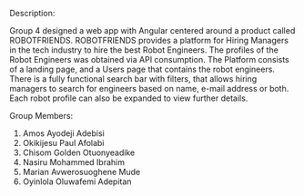 Description:

Group 4 designed a web app with Angular centered around a product called ROBOTFRIENDS.
ROBOTFRIENDS provides a platform for Hiring Managers in the tech industry to hire the best Robot Engineers. The profiles of the Robot Engineers was obtained via API consumption.
The Platform consists of a landing page, and a Users page that contains the robot engineers. There is a fully functional search bar with filters, that allows hiring managers to search for engineers based on name, e-mail address or both. Each robot profile can also be expanded to view further details.

Group Members:

<ol>
  <li>Amos Ayodeji Adebisi</li>
  <li>Okikijesu Paul Afolabi</li>
  <li>Chisom Golden Otuonyeadike</li>
  <li>Nasiru Mohammed Ibrahim</li>
  <li>Marian Avwerosuoghene Mude</li>
  <li>Oyinlola Oluwafemi Adepitan</li>
</ol>
